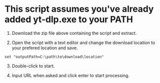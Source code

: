 # This script assumes you've already added yt-dlp.exe to your PATH

1. Download the zip file above containing the script and extract.

2. Open the script with a text editor and change the download location to your prefered location and save.

```set "outputPath=C:\path\to\download\location"```

3. Double-click to start.

4. Input URL when asked and click enter to start processing.
